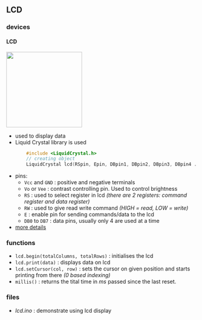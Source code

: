## LCD

### devices

#### LCD
<img src="https://qxf2.com/blog/wp-content/uploads/2018/03/lcd-16x2-pinout-300x196.png" height="200" />

- used to display data
- Liquid Crystal library is used 
    ```cpp
        #include <LiquidCrystal.h>
        // creating object
        LiquidCrystal lcd(RSpin, Epin, DBpin1, DBpin2, DBpin3, DBpin4 ...);
    ```
- pins:
    - `Vcc` and `GND` : positive and negative terminals
    - `Vo` or `Vee` : contrast controlling pin. Used to control brightness
    - `RS` : used to select register in lcd _(there are 2 registers: command register and data register)_
    - `RW` : used to give read write command _(HIGH = read, LOW = write)_
    - `E` : enable pin for sending commands/data to the lcd
    - `DB0` to `DB7` : data pins, usually only 4 are used at a time
- [more details](https://docs.arduino.cc/learn/electronics/lcd-displays/)

### functions
- `lcd.begin(totalColumns, totalRows)` : initialises the lcd
- `lcd.print(data)` : displays data on lcd
- `lcd.setCursor(col, row)` : sets the cursor on given position and starts printing from there _(0 based indexing)_
- `millis()` : returns the tital time in _ms_ passed since the last reset.

### files
- *lcd.ino* : demonstrate using lcd display